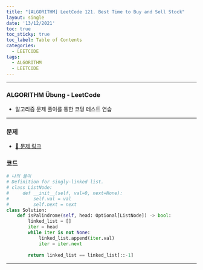 ```yaml
---
title: "[ALGORITHM] LeetCode 121. Best Time to Buy and Sell Stock"
layout: single
date: '13/12/2021'
toc: true
toc_sticky: true
toc_label: Table of Contents
categories:
  - LEETCODE
tags:
  - ALGORITHM
  - LEETCODE
---
```


---
### ALGORITHM Übung - LeetCode
* 알고리즘 문제 풀이를 통한 코딩 테스트 연습

---

### 문제
* [🔗 문제 링크](https://leetcode.com/problems/palindrome-linked-list/submissions/)

### 코드
```python
# 나의 풀이
# Definition for singly-linked list.
# class ListNode:
#     def __init__(self, val=0, next=None):
#         self.val = val
#         self.next = next
class Solution:
    def isPalindrome(self, head: Optional[ListNode]) -> bool:
        linked_list = []
        iter = head
        while iter is not None:
            linked_list.append(iter.val)
            iter = iter.next
        
        return linked_list == linked_list[::-1]
```

---
